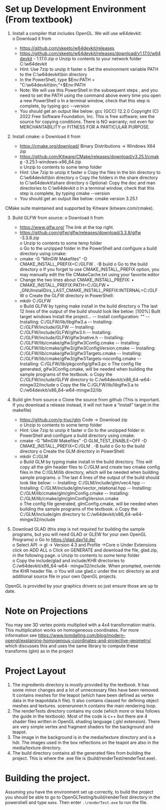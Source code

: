 # Set up Development Environment (From textbook)

1. Install a compiler that includes OpenGL. We will use w64devkit:  
   o Download it from
    - https://github.com/skeeto/w64devkit/releases  
   - https://github.com/skeeto/w64devkit/releases/download/v1.17.0/w64devkit -
   1.17.0.zip
   o Unzip to contents to your network folder  C:\w64devkit
   - Hint: Use 7zip to unzip it faster
   o Set the environment variable PATH to the C:\w64devkit\bin directory
   - In the PowerShell, type $Env:PATH = "C:\w64devkit\bin;"+$Env:PATH
   - Note: We will use this PowerShell in the subsequent steps , and you need to set the
   PATH using the command above every time you open a new PowerShell
   o In a terminal window, check that this step is complete, by typing gcc --version
   - You should get an output like below:
   gcc (GCC) 12.2.0
   Copyright (C) 2022 Free Software Foundation, Inc.
   This is free software; see the source for copying conditions.  There is
   NO warranty; not even for MERCHANTABILITY or FITNESS FOR A PARTICULAR
   PURPOSE.


2. Install cmake:
   o Download it from
   - https://cmake.org/download/  Binary Distributions -> Windows X64 zip
   - https://github.com/Kitware/CMake/releases/download/v3.25.1/cmake -3.25.1-windows-x86_64.zip  
   o Unzip to contents to some temp folder  
   - Hint: Use 7zip to unzip it faster
   o Copy the files in the bin directory to C:\w64devkit\bin directory
   o Copy the folders in the share directory to C:\w64devkit\share directory
   o Optional: Copy the doc and man directories to C:\w64devkit
   o In a terminal window, check that this step is complete, by typing cmake --version
   - You should get an output like below:
   cmake version 3.25.1

CMake suite maintained and supported by Kitware (kitware.com/cmake).

3. Build GLFW from source:
   o Download it from
   - https://www.glfw.org/  The link at the top right.
   - https://github.com/glfw/glfw/releases/download/3.3.8/glfw -3.3.8.zip   
   o Unzip to contents to some temp folder  
   o Go to the unzipped folder in the PowerShell and configure a build directory using cmake:
   - cmake -G "MinGW Makefiles" -D CMAKE_INSTALL_PREFIX=C:/GLFW . -B build
   o Go to the build directory
   o If you forget to use CMAKE_INSTALL_PREFIX option, you may manually edit the file
   CMakeCache.txt using your favorite editor
   - Change the two lines about CMAKE_INSTALL_PREFIX:
   • CMAKE_INSTALL_PREFIX:PATH=C:/GLFW
   • _GNUInstallDirs_LAST_CMAKE_INSTALL_PREFIX:INTERNAL=C:/GLFW
   o Create the GLFW directory in PowerShell:
   - mkdir C:/GLFW  
   o Build GLFW by typing make install in the build directory
   o The last 12 lines of the output of the build should look like below:
   [100%] Built target windows
   Install the project...
   -- Install configuration: ""
   -- Installing: C:/GLFW/lib/libglfw3.a
   -- Installing: C:/GLFW/include/GLFW
   -- Installing: C:/GLFW/include/GLFW/glfw3.h
   -- Installing: C:/GLFW/include/GLFW/glfw3native.h
   -- Installing: C:/GLFW/lib/cmake/glfw3/glfw3Config.cmake
   -- Installing: C:/GLFW/lib/cmake/glfw3/glfw3ConfigVersion.cmake
   -- Installing: C:/GLFW/lib/cmake/glfw3/glfw3Targets.cmake
   -- Installing: C:/GLFW/lib/cmake/glfw3/glfw3Targets-noconfig.cmake
   -- Installing: C:/GLFW/lib/pkgconfig/glfw3.pc
   o The config file generated, glfw3Config.cmake, will be needed when building the sample
   programs of the textbook.
   o Copy the C:/GLFW/include/GLFW  directory to C:/w64devkit/x86_64-w64-
   mingw32/include
   o Copy the file C:/GLFW/lib/libglfw3.a to C:/w64devkit/x86_64-w64-mingw32/lib

4. Build glm from source
   o Clone the source from github (This is important. If you download a release instead, it will
   not have a “install” target in the makefile)
   - https://github.com/g-truc/glm    Code → Download zip    
   o Unzip to contents to some temp folder  
   - Hint: Use 7zip to unzip it faster
   o Go to the unzipped folder in PowerShell and configure a build directory using cmake:
   - cmake -G "MinGW Makefiles" -D GLM_TEST_ENABLE=OFF -D
   CMAKE_INSTALL_PREFIX=C:/GLM . -B build
   o Go to the build directory
   o Create the GLM directory in PowerShell:
   - mkdir C:/GLM  
   o Build GLM by typing make install in the build directory. This will copy all the glm header
   files to C:/GLM and create two cmake config files in the C:/GLM/lib directory, which will be
   needed when building sample programs.
   o The last 4 lines of the output of the build should look like below:
   -- Installing: C:/GLM/include/glm/vec4.hpp
   -- Installing: C:/GLM/include/glm/vector_relational.hpp
   -- Installing: C:/GLM/lib/cmake/glm/glmConfig.cmake
   -- Installing: C:/GLM/lib/cmake/glm/glmConfigVersion.cmake  
   o The config file generated, glmConfig.cmake, will be needed when building the sample
   programs of the textbook.
   o Copy the C:/GLM/include/glm  directory to C:/w64devkit/x86_64-w64-mingw32/include

5. Download GLAD (this step is not required for building the sample programs, but you will need
   GLAD or GLEW for your own OpenGL Programs)
   o Go to https://glad.dav1d.de/    
   o Select API → gl → Version 4.3 and Profile →Core
   o Under Extensions click on ADD ALL
   o Click on GENERATE and download the file, glad.zip, in the following page.
   o Unzip to contents to some temp folder  
   o Copy the include/glad and include/KHR directories to C:/w64devkit/x86_64-w64-
   mingw32/include. When prompted, override the KHR header file.
   o You will use glad.c under the src directory as and additional source file in your own
   OpenGL projects.

OpenGL is provided by your graphics drivers so just ensure those are up to date.

# Note on Projections
You may see 3D vertex points multiplied with a 4x4 transformation matrix. This multiplication works on homogeneous coordinates.
For more information see https://www.tomdalling.com/blog/modern-opengl/explaining-homogenous-coordinates-and-projective-geometry/
which discusses this and uses the same library to compute these transforms (glm) as in the project

# Project Layout
1. The ingredients directory is mostly provided by the textbook. It has some minor changes and a lot of unnecessary files
have been removed. It contains meshes for the teapot (which have been defined as vertex data in the teapotdata.h file).
It also contains classed for defining object meshes and textures. scenerunner.h contains the main rendering loop.
2. The renderTests directory contains my code (which more or less follows the guide in the textbook).
Most of the code is c++ but there are 4 shader files written in OpenGL shading language (.glsl extension). There are
very simple vertex and fragment shaders for the background and teapot.
3. The image in the background is in the media/texture directory and is a hdr. The images used in the box reflections on the teapot are also in the media/texture directory.
4. The build directory contains all the generated files from building the project. This is where the .exe file is 
(build/renderTest/renderTest.exe).

# Building the project.
Assuming you have the environment set up correctly, to build the project you should be able to go to OpenGLTesting/build/renderTest directory in the powershell and type `make`.
Then enter `.\renderTest.exe` to run the file.
